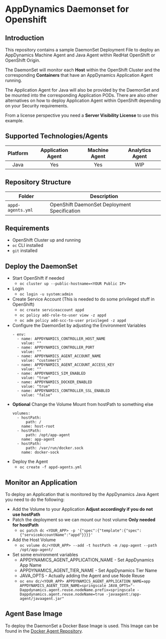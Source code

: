 # AppDynamics Daemonset for Openshift
## Introduction
This repository contains a sample DaemonSet Deployment File to deploy an AppDynamics Machine Agent and Java Agent within RedHat OpenShift or OpenShift Origin.

The DaemonSet will monitor each **Host** within the OpenShift Cluster and the corresponding **Containers** that have an AppDynamics Application Agent running.

The Application Agent for Java will also be provided by the DaemonSet and be mounted into the corresponding Application PODs. There are also other alternatives on how to deploy Application Agent within OpenShift depending on your Security requirements.

From a license perspective you need a **Server Visibility License** to use this example.
## Supported Technologies/Agents
| Platform | Application Agent | Machine Agent | Analytics Agent |
|:--------:|:-----------------:|:-------------:|:---------------:|
| Java     | Yes               | Yes           | WIP             |
## Repository Structure
| Folder                                           | Description                                                     |
|--------------------------------------------------|-----------------------------------------------------------------|
| `appd-agents.yml`                                | OpenShift DaemonSet Deployment Specification                    |
## Requirements
* OpenShift Cluster up and running
* `oc` CLI installed
* `git` installed

## Deploy the DaemonSet
* Start OpenShift if needed
  * ```oc cluster up --public-hostname=<YOUR Public IP>```
* Login
  * ```oc login -u system:admin```
* Create Service Account (This is needed to do some privileged stuff in OpenShift)
  * ```oc create serviceaccount appd```
  * ```oc policy add-role-to-user view -z appd```
  * ```oc adm policy add-scc-to-user privileged -z appd```
* Configure the DaemonSet by adjusting the Environment Variables
    ```
    - env:
      - name: APPDYNAMICS_CONTROLLER_HOST_NAME
        value: ""
      - name: APPDYNAMICS_CONTROLLER_PORT
        value: ""
      - name: APPDYNAMICS_AGENT_ACCOUNT_NAME
        value: "customer1"
      - name: APPDYNAMICS_AGENT_ACCOUNT_ACCESS_KEY
        value: ""
      - name: APPDYNAMICS_SIM_ENABLED
        value: "true"
      - name: APPDYNAMICS_DOCKER_ENABLED
        value: "true"
      - name: APPDYNAMICS_CONTROLLER_SSL_ENABLED
        value: "false"
    ```
* **Optional** Change the Volume Mount from hostPath to something else
    ```
    volumes:
      - hostPath:
          path: /
        name: host-root
      - hostPath:
          path: /opt/app-agent
        name: app-agent
      - hostPath:
          path: /var/run/docker.sock
        name: docker-sock
    ```
* Deploy the Agent
  * ```oc create -f appd-agents.yml```

## Monitor an Application
To deploy an Application that is monitored by the AppDynamics Java Agent you need to do the following:
* Add the Volume to your Application **Adjust accordingly if you do not use hostPath**
* Patch the deployment so we can mount our host volume **Only needed for hostPath**
  * ```oc patch dc <YOUR_APP> -p '{"spec":{"template":{"spec":{"serviceAccountName":"appd"}}}}'```
* Add the Host Volume
  * ```oc volume dc/<YOUR_APP> --add -t hostPath -m /app-agent --path /opt/app-agent/```
* Set some environment variables
  * APPDYNAMICS_AGENT_APPLICATION_NAME - Set AppDynamics App Name
  * APPDYNAMICS_AGENT_TIER_NAME - Set AppDynamics Tier Name
  * JAVA_OPTS - Actually adding the Agent and use Node Reuse
  * ```oc env dc/<YOUR_APP> APPDYNAMICS_AGENT_APPLICATION_NAME=app APPDYNAMICS_AGENT_TIER_NAME=springscale JAVA_OPTS="-Dappdynamics.agent.reuse.nodeName.prefix=springscale -Dappdynamics.agent.reuse.nodeName=true -javaagent:/app-agent/javaagent.jar"```

## Agent Base Image
To deploy the DaemonSet a Docker Base Image is used. This Image can be found in the [Docker Agent Repository].

[Docker Agent Repository]: https://github.com/michaelenglert/docker.appd_agents
